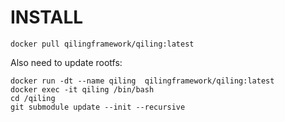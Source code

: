 # INSTALL

```docker pull qilingframework/qiling:latest```

Also need to update rootfs:

```
docker run -dt --name qiling  qilingframework/qiling:latest
docker exec -it qiling /bin/bash
cd /qiling
git submodule update --init --recursive
```

